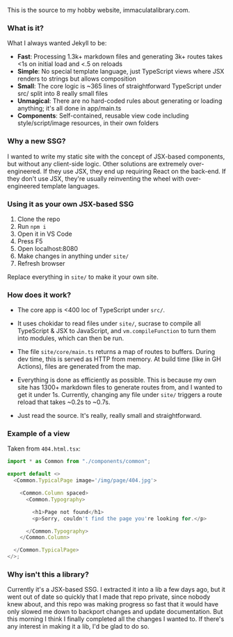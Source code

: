 This is the source to my hobby website, immaculatalibrary.com.


### What is it?

What I always wanted Jekyll to be:

* **Fast**: Processing 1.3k+ markdown files and generating 3k+ routes takes <1s on initial load and <.5 on reloads
* **Simple**: No special template language, just TypeScript views where JSX renders to strings but allows composition
* **Small**: The core logic is ~365 lines of straightforward TypeScript under src/ split into 8 really small files
* **Unmagical**: There are no hard-coded rules about generating or loading anything; it's all done in app/main.ts
* **Components**: Self-contained, reusable view code including style/script/image resources, in their own folders


### Why a new SSG?

I wanted to write my static site with the concept of JSX-based components, but without any client-side logic.
Other solutions are extremely over-engineered. If they use JSX, they end up requiring React on the back-end.
If they don't use JSX, they're usually reinventing the wheel with over-engineered template languages.


### Using it as your own JSX-based SSG

1. Clone the repo
2. Run `npm i`
3. Open it in VS Code
4. Press F5
5. Open localhost:8080
6. Make changes in anything under `site/`
7. Refresh browser

Replace everything in `site/` to make it your own site.


### How does it work?

* The core app is <400 loc of TypeScript under `src/`.

* It uses chokidar to read files under `site/`, sucrase to compile
  all TypeScript & JSX to JavaScript, and `vm.compileFunction` to
  turn them into modules, which can then be run.

* The file `site/core/main.ts` returns a map of routes to buffers.
  During dev time, this is served as HTTP from memory. At build time
  (like in GH Actions), files are generated from the map.

* Everything is done as efficiently as possible. This is because
  my own site has 1300+ markdown files to generate routes from,
  and I wanted to get it under 1s. Currently, changing any file
  under `site/` triggers a route reload that takes ~0.2s to ~0.7s.

* Just read the source. It's really, really small and straightforward.


### Example of a view

Taken from `404.html.tsx`:

```typescript
import * as Common from "./components/common";

export default <>
  <Common.TypicalPage image='/img/page/404.jpg'>

    <Common.Column spaced>
      <Common.Typography>

        <h1>Page not found</h1>
        <p>Sorry, couldn't find the page you're looking for.</p>

      </Common.Typography>
    </Common.Column>

  </Common.TypicalPage>
</>;
```


### Why isn't this a library?

Currently it's a JSX-based SSG. I extracted it into a lib a few days ago,
but it went out of date so quickly that I made that repo private, since
nobody knew about, and this repo was making progress so fast that it would
have only slowed me down to backport changes and update documentation.
But this morning I think I finally completed all the changes I wanted to.
If there's any interest in making it a lib, I'd be glad to do so.
